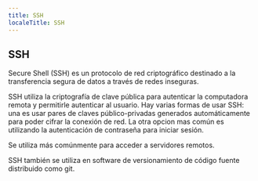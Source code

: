 ```yaml
---
title: SSH
localeTitle: SSH
---
```

## SSH

Secure Shell (SSH) es un protocolo de red criptográfico destinado a la transferencia segura de datos a través de redes inseguras.

SSH utiliza la criptografía de clave pública para autenticar la computadora remota y permitirle autenticar al usuario. Hay varias formas de usar SSH: una es usar pares de claves público-privadas generados automáticamente para poder cifrar la conexión de red. La otra opcion mas común es utilizando la autenticación de contraseña para iniciar sesión.

Se utiliza más comúnmente para acceder a servidores remotos.

SSH también se utiliza en software de versionamiento de código fuente distribuido como git.
